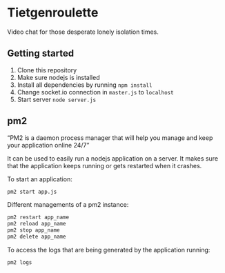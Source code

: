 # Tietgenroulette

Video chat for those desperate lonely isolation times.

## Getting started

1. Clone this repository
2. Make sure nodejs is installed
3. Install all dependencies by running `npm install`
4. Change socket.io connection in `master.js` to `localhost`
5. Start server `node server.js`

## pm2

“PM2 is a daemon process manager that will help you manage and keep your application online 24/7”

It can be used to easily run a nodejs application on a server. It makes sure that the application keeps running or gets restarted when it crashes.

To start an application:

```bash
pm2 start app.js
```

Different managements of a pm2 instance:

```bash
pm2 restart app_name
pm2 reload app_name
pm2 stop app_name
pm2 delete app_name
```

To access the logs that are being generated by the application running:

```bash
pm2 logs
```
